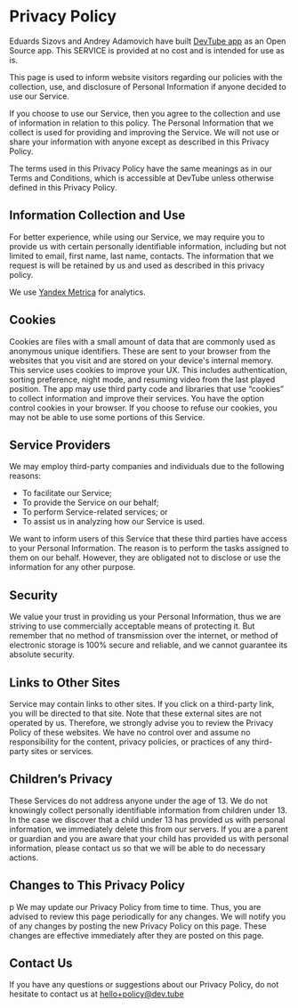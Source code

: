 # Privacy Policy

Eduards Sizovs and Andrey Adamovich have built [DevTube app](https://dev.tube) as an Open Source app. This SERVICE is provided at no cost and is intended for use as is.

This page is used to inform website visitors regarding our policies with the collection, use, and disclosure of Personal Information if anyone decided to use our Service.

If you choose to use our Service, then you agree to the collection and use of information in relation to this policy. The Personal Information that we collect is used for providing and improving the Service. We will not use or share your information with anyone except as described in this Privacy Policy.

The terms used in this Privacy Policy have the same meanings as in our Terms and Conditions, which is accessible at DevTube unless otherwise defined in this Privacy Policy.

## Information Collection and Use

For better experience, while using our Service, we may require you to provide us with certain personally identifiable information, including but not limited to email, first name, last name, contacts. The information that we request is will be retained by us and used as described in this privacy policy.

We use [Yandex Metrica](https://metrica.yandex.com/about/info/privacy-policy) for analytics.

## Cookies
Cookies are files with a small amount of data that are commonly used as anonymous unique identifiers. These are sent to your browser from the websites that you visit and are stored on your device's internal memory. This service uses cookies to improve your UX. This includes authentication, sorting preference, night mode, and resuming video from the last played position. The app may use third party code and libraries that use “cookies” to collect information and improve their services. You have the option control cookies in your browser. If you choose to refuse our cookies, you may not be able to use some portions of this Service.

## Service Providers

We may employ third-party companies and individuals due to the following reasons:

- To facilitate our Service;
- To provide the Service on our behalf;
- To perform Service-related services; or
- To assist us in analyzing how our Service is used.

We want to inform users of this Service that these third parties have access to your Personal Information. The reason is to perform the tasks assigned to them on our behalf. However, they are obligated not to disclose or use the information for any other purpose.

## Security

We value your trust in providing us your Personal Information, thus we are striving to use commercially acceptable means of protecting it. But remember that no method of transmission over the internet, or method of electronic storage is 100% secure and reliable, and we cannot guarantee its absolute security.

##  Links to Other Sites

Service may contain links to other sites. If you click on a third-party link, you will be directed to that site. Note that these external sites are not operated by us. Therefore, we strongly advise you to review the Privacy Policy of these websites. We have no control over and assume no responsibility for the content, privacy policies, or practices of any third-party sites or services.

## Children’s Privacy

These Services do not address anyone under the age of 13. We do not knowingly collect personally identifiable information from children under 13. In the case we discover that a child under 13 has provided us with personal information, we immediately delete this from our servers. If you are a parent or guardian and you are aware that your child has provided us with personal information, please contact us so that we will be able to do necessary actions.

## Changes to This Privacy Policy

p We may update our Privacy Policy from time to time. Thus, you are advised to review this page periodically for any changes. We will notify you of any changes by posting the new Privacy Policy on this page. These changes are effective immediately after they are posted on this page.

## Contact Us

If you have any questions or suggestions about our Privacy Policy, do not hesitate to contact us at hello+policy@dev.tube

  
